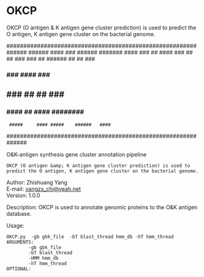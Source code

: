 # OKCP
OKCP (O antigen &amp; K antigen gene cluster prediction) is used to predict the O antigen, K antigen gene cluster on the bacterial genome.

##############################################################
       ######    ####  ###     ######   #######
     ####  ###    ## ####    ###   ##    ##  ###
    ###     ##   ######     ##           ##  ###
   ###     ###   ####      ###          #######
   ##     ###   ##  ##     ###          ##
   ###  ####    ##  ####    ########   ##
     #####     #### #####    ######   ####
##############################################################

  O&K-antigen synthesis gene cluster annotation pipeline    
                                                         
	OKCP (O antigen &amp; K antigen gene cluster prediction) is used to predict the O antigen, K antigen gene cluster on the bacterial genome.                                
                                                            
  Author: Zhishuang Yang                                    
  E-mail: yangzs_chi@yeah.net                               
  Version: 1.0.0                                            

Description:
    OKCP is used to annotate genomic proteins to the O&K antigen database.
    
Usage:
    
    OKCP.py  -gb gbk_file  -bT blast_thread hmm_db -hT hmm_thread
    ARGUMENTS:
            -gb gbk_file
            -bT blast_thread
            -HMM hmm_db
            -hT hmm_thread
    OPTIONAL:
